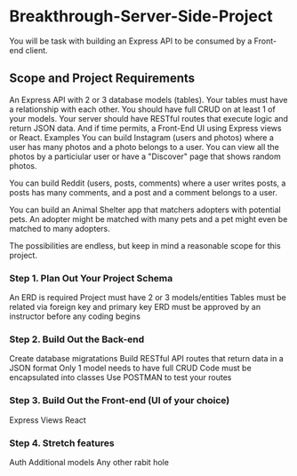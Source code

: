# Breakthrough-Server-Side-Project


You will be task with building an Express API to be consumed by a Front-end client.

## Scope and Project Requirements

An Express API with 2 or 3 database models (tables).
Your tables must have a relationship with each other.
You should have full CRUD on at least 1 of your models.
Your server should have RESTful routes that execute logic and return JSON data.
And if time permits, a Front-End UI using Express views or React.
Examples
You can build Instagram (users and photos) where a user has many photos and a photo belongs to a user. You can view all the photos by a particiular user or have a "Discover" page that shows random photos.

You can build Reddit (users, posts, comments) where a user writes posts, a posts has many comments, and a post and a comment belongs to a user.

You can build an Animal Shelter app that matchers adopters with potential pets. An adopter might be matched with many pets and a pet might even be matched to many adopters.

The possibilities are endless, but keep in mind a reasonable scope for this project.

### Step 1. Plan Out Your Project Schema
An ERD is required
Project must have 2 or 3 models/entities
Tables must be related via foreign key and primary key
ERD must be approved by an instructor before any coding begins

### Step 2. Build Out the Back-end
Create database migratations
Build RESTful API routes that return data in a JSON format
Only 1 model needs to have full CRUD
Code must be encapsulated into classes
Use POSTMAN to test your routes

### Step 3. Build Out the Front-end (UI of your choice)
Express Views
React

### Step 4. Stretch features
Auth
Additional models
Any other rabit hole
